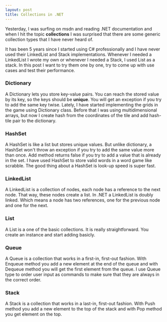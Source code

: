 ```yaml
---
layout: post
title: Collections in .NET
---
```

Yesterday, I was surfing on msdn and reading .NET documentation and when I hit the topic **collections** I was surprised that there are some generic collection types that I have never heard of.

It has been 5 years since I started using C# professionally and I have never used their LinkedList and Stack implementations. Whenever I needed a LinkedList I wrote my own or whenever I needed a Stack, I used List as a stack.
In this post I want to try them one by one, try to come up with use cases and test their performance.

### Dictionary
A Dictionary lets you store key-value pairs. You can reach the stored value by its key, so the keys should be **unique**.
You will get an exception if you try to add the same key twise. 
Lately, I have started implementing the grids in the game using Dictionary class. Before that I was using multidimensional arrays, but now I create hash from the coordinates of the tile and add hash-tile pair to the dictionary.
### HashSet
A HashSet is like a list but stores unique values. But unlike dictionary, a HashSet won't throw an exception if you try to add the same value more than once. Add method returns false if you try to add a value that is already in the set. I have used HashSet to store valid words in a word game like scrabble. The good thing about a HashSet is look-up speed is super fast.
### LinkedList
A LinkedList is a collection of nodes, each node has a reference to the next node. That way, these nodes create a list. In .NET a LinkedList is doubly linked. Which means a node has two references, one for the previous node and one for the next.
### List
A List is a one of the basic collections. It is really straightforward. You create an instance and start adding basicly.
### Queue
A Queue is a collection that works in a first-in, first-out fashion. With Enqueue method you add a new element at the end of the queue and with Dequeue method you will get the first element from the queue.
I use Queue type to order user input as commands to make sure that they are always in the correct order. 
### Stack
A Stack is a collection that works in a last-in, first-out fashion. With Push method you add a new element to the top of the stack and with Pop method you get element on the top.

